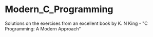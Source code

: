 # Modern_C_Programming
Solutions on the exercises from an excellent book by K. N King - "C Programming: A Modern Approach"
